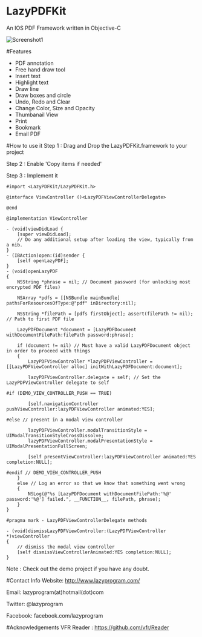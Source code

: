 # LazyPDFKit
An IOS PDF Framework written in Objective-C

![Screenshot1](/../master/Screenshots/Screenshot1.png?raw=true "Screenshot1")

#Features
* PDF annotation
* Free hand draw tool
* Insert text
* Highlight text
* Draw line
* Draw boxes and circle
* Undo, Redo and Clear
* Change Color, Size and Opacity
* Thumbanail View
* Print
* Bookmark
* Email PDF


#How to use it
Step 1 : Drag and Drop the LazyPDFKit.framework to your project

Step 2 : Enable 'Copy items if needed'

Step 3 : Implement it

```
#import <LazyPDFKit/LazyPDFKit.h>

@interface ViewController ()<LazyPDFViewControllerDelegate>

@end

@implementation ViewController

- (void)viewDidLoad {
    [super viewDidLoad];
    // Do any additional setup after loading the view, typically from a nib.
}
- (IBAction)open:(id)sender {
    [self openLazyPDF];
}
- (void)openLazyPDF
{
    NSString *phrase = nil; // Document password (for unlocking most encrypted PDF files)
    
    NSArray *pdfs = [[NSBundle mainBundle] pathsForResourcesOfType:@"pdf" inDirectory:nil];
    
    NSString *filePath = [pdfs firstObject]; assert(filePath != nil); // Path to first PDF file
    
    LazyPDFDocument *document = [LazyPDFDocument withDocumentFilePath:filePath password:phrase];
    
    if (document != nil) // Must have a valid LazyPDFDocument object in order to proceed with things
    {
        LazyPDFViewController *lazyPDFViewController = [[LazyPDFViewController alloc] initWithLazyPDFDocument:document];
        
        lazyPDFViewController.delegate = self; // Set the LazyPDFViewController delegate to self
        
#if (DEMO_VIEW_CONTROLLER_PUSH == TRUE)
        
        [self.navigationController pushViewController:lazyPDFViewController animated:YES];
        
#else // present in a modal view controller
        
        lazyPDFViewController.modalTransitionStyle = UIModalTransitionStyleCrossDissolve;
        lazyPDFViewController.modalPresentationStyle = UIModalPresentationFullScreen;
        
        [self presentViewController:lazyPDFViewController animated:YES completion:NULL];
        
#endif // DEMO_VIEW_CONTROLLER_PUSH
    }
    else // Log an error so that we know that something went wrong
    {
        NSLog(@"%s [LazyPDFDocument withDocumentFilePath:'%@' password:'%@'] failed.", __FUNCTION__, filePath, phrase);
    }
}

#pragma mark - LazyPDFViewControllerDelegate methods

- (void)dismissLazyPDFViewController:(LazyPDFViewController *)viewController
{
    // dismiss the modal view controller
    [self dismissViewControllerAnimated:YES completion:NULL];
}
```

Note : Check out the demo project if you have any doubt.

#Contact Info
Website: http://www.lazyprogram.com/

Email: lazyprogram(at)hotmail(dot)com

Twitter: @lazyprogram

Facebook: facebook.com/lazyprogram

#Acknowledgements
VFR Reader : https://github.com/vfr/Reader
